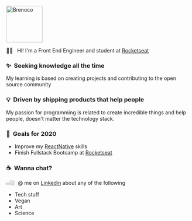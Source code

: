 <p align="left">
   <img src="https://imgur.com/75PpwNh" alt="Brenoco" border="0" width="100">
</p>

🖖🏼 &nbsp;	Hi! I'm a Front End Engineer and student at [Rocketseat](https://rocketseat.com.br/)

### ✨&nbsp; Seeking knowledge all the time  
My learning is based on creating projects and contributing to the open source community 

### 💡&nbsp; Driven by shipping products that help people  
My passion for programming is related to create incredible things and help people, doesn't matter the technology stack.  

### 🔭&nbsp; Goals for 2020
- Improve my [ReactNative](https://reactnative.dev/docs/getting-started) skills
- Finish Fullstack Bootcamp at [Rocketseat](https://rocketseat.com.br/)

### ☕️&nbsp; Wanna chat? 
👉🏼&nbsp; @ me on [Linkedin](https://www.linkedin.com/in/brenoromeiro/) about any of the following 
- Tech stuff 
- Vegan
- Art
- Science
